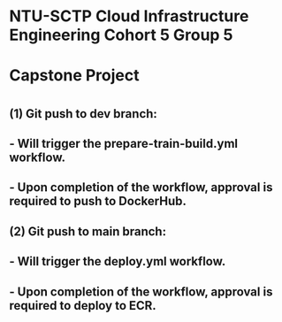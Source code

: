# NTU-SCTP Cloud Infrastructure Engineering Cohort 5 Group 5
# Capstone Project
#
## (1) Git push to dev branch:
## - Will trigger the prepare-train-build.yml workflow.
## - Upon completion of the workflow, approval is required to push to DockerHub.
## (2) Git push to main branch:
## - Will trigger the deploy.yml workflow.
## - Upon completion of the workflow, approval is required to deploy to ECR.
